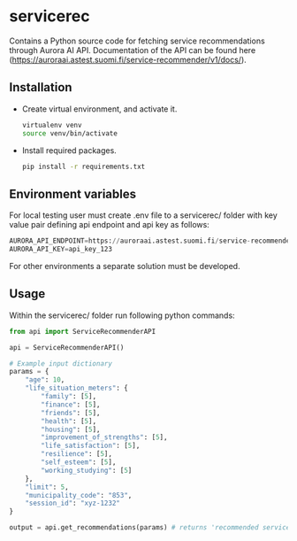 # servicerec

Contains a Python source code for fetching service recommendations through Aurora AI API. 
Documentation of the API can be found here (https://auroraai.astest.suomi.fi/service-recommender/v1/docs/).

## Installation

* Create virtual environment, and activate it.
    ```bash
    virtualenv venv
    source venv/bin/activate 
    ```

* Install required packages.

    ```bash
    pip install -r requirements.txt
    ```
## Environment variables

For local testing user must create .env file to a servicerec/ folder 
with key value pair defining api endpoint and api key as follows:

```python
AURORA_API_ENDPOINT=https://auroraai.astest.suomi.fi/service-recommender/v1/recommend_service
AURORA_API_KEY=api_key_123
```

For other environments a separate solution must be developed.

## Usage

Within the servicerec/ folder run following python commands:

```python
from api import ServiceRecommenderAPI

api = ServiceRecommenderAPI()

# Example input dictionary
params = {
    "age": 10,
    "life_situation_meters": {
        "family": [5],
        "finance": [5],
        "friends": [5],
        "health": [5],
        "housing": [5],
        "improvement_of_strengths": [5],
        "life_satisfaction": [5],
        "resilience": [5],
        "self_esteem": [5],
        "working_studying": [5]
    },
    "limit": 5,
    "municipality_code": "853",
    "session_id": "xyz-1232"
}

output = api.get_recommendations(params) # returns 'recommended services'
```

